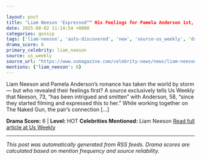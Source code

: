 ```yaml
---

layout: post
title: "Liam Neeson 'Expressed"" His Feelings for Pamela Anderson 1st, Was 'Smitten'""
date: 2025-08-02 11:14:54 +0000
categories: gossip
tags: ['liam-neeson', 'auto-discovered', 'new', 'source-us_weekly', 'drama-hot']
drama_score: 6
primary_celebrity: liam_neeson
source: us_weekly
source_url: "https://www.usmagazine.com/celebrity-news/news/liam-neeson-fell-for-pamela-anderson-on-set-expressed-feelings-1st/""
mentions: {'liam_neeson': 6}
---
```


Liam Neeson and Pamela Anderson’s romance has taken the world by storm — but who revealed their feelings first? A source exclusively tells Us Weekly that Neeson, 73, “has been intrigued and smitten” with Anderson, 58, “since they started filming and expressed this to her.” While working together on The Naked Gun, the pair’s connection […]

**Drama Score:** 6 | **Level:** HOT **Celebrities Mentioned:** Liam Neeson [Read full article at Us Weekly](https://www.usmagazine.com/celebrity-news/news/liam-neeson-fell-for-pamela-anderson-on-set-expressed-feelings-1st/)

---

*This post was automatically generated from RSS feeds. Drama scores are calculated based on mention frequency and source reliability.*